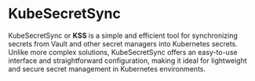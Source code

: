 # KubeSecretSync

KubeSecretSync or **KSS** is a simple and efficient tool for synchronizing secrets from Vault and other secret managers into Kubernetes secrets. Unlike more complex solutions, KubeSecretSync offers an easy-to-use interface and straightforward configuration, making it ideal for lightweight and secure secret management in Kubernetes environments.

